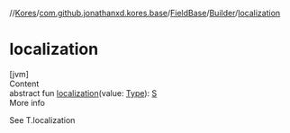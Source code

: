 //[Kores](../../../index.md)/[com.github.jonathanxd.kores.base](../../index.md)/[FieldBase](../index.md)/[Builder](index.md)/[localization](localization.md)



# localization  
[jvm]  
Content  
abstract fun [localization](localization.md)(value: [Type](https://docs.oracle.com/javase/8/docs/api/java/lang/reflect/Type.html)): [S](index.md)  
More info  


See T.localization

  



